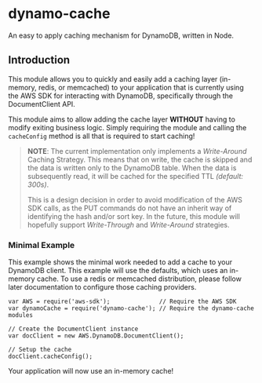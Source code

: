 # dynamo-cache

An easy to apply caching mechanism for DynamoDB, written in Node.

## Introduction

This module allows you to quickly and easily add a caching layer (in-memory, redis, or memcached) to your application that is currently using the AWS SDK for interacting with DynamoDB, specifically through the DocumentClient API.

This module aims to allow adding the cache layer **WITHOUT** having to modify exiting business logic. Simply requiring the module and calling the `cacheConfig` method is all that is required to start caching!

> **NOTE**: The current implementation only implements a *Write-Around* Caching Strategy. This means that on write, the cache is skipped and the data is written only to the DynamoDB table. When the data is subsequently read, it will be cached for the specified TTL *(default: 300s)*. 
>
> This is a design decision in order to avoid modification of the AWS SDK calls, as the PUT commands do not have an inherit way of identifying the hash and/or sort key. In the future, this module will hopefully support *Write-Through* and *Write-Around* strategies.


### Minimal Example 

This example shows the minimal work needed to add a cache to your DynamoDB client. This example will use the defaults, which uses an in-memory cache. To use a redis or memcached distribution, please follow later documentation to configure those caching providers.


    var AWS = require('aws-sdk');              // Require the AWS SDK
    var dynamoCache = require('dynamo-cache'); // Require the dynamo-cache modules

    // Create the DocumentClient instance
    var docClient = new AWS.DynamoDB.DocumentClient();

    // Setup the cache
    docClient.cacheConfig();


Your application will now use an in-memory cache!

